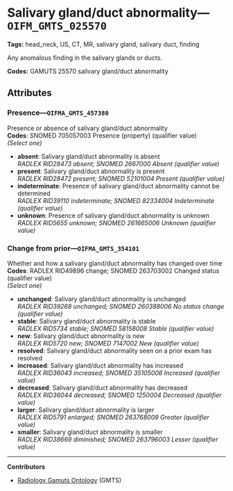 # Salivary gland/duct abnormality—`OIFM_GMTS_025570`

**Tags:** head_neck, US, CT, MR, salivary gland, salivary duct, finding

Any anomalous finding in the salivary glands or ducts.

**Codes:** GAMUTS 25570 salivary gland/duct abnormality

## Attributes

### Presence—`OIFMA_GMTS_457380`

Presence or absence of salivary gland/duct abnormality  
**Codes**: SNOMED 705057003 Presence (property) (qualifier value)  
*(Select one)*

- **absent**: Salivary gland/duct abnormality is absent  
_RADLEX RID28473 absent; SNOMED 2667000 Absent (qualifier value)_
- **present**: Salivary gland/duct abnormality is present  
_RADLEX RID28472 present; SNOMED 52101004 Present (qualifier value)_
- **indeterminate**: Presence of salivary gland/duct abnormality cannot be determined  
_RADLEX RID39110 indeterminate; SNOMED 82334004 Indeterminate (qualifier value)_
- **unknown**: Presence of salivary gland/duct abnormality is unknown  
_RADLEX RID5655 unknown; SNOMED 261665006 Unknown (qualifier value)_

### Change from prior—`OIFMA_GMTS_354101`

Whether and how a salivary gland/duct abnormality has changed over time  
**Codes**: RADLEX RID49896 change; SNOMED 263703002 Changed status (qualifier value)  
*(Select one)*

- **unchanged**: Salivary gland/duct abnormality is unchanged  
_RADLEX RID39268 unchanged; SNOMED 260388006 No status change (qualifier value)_
- **stable**: Salivary gland/duct abnormality is stable  
_RADLEX RID5734 stable; SNOMED 58158008 Stable (qualifier value)_
- **new**: Salivary gland/duct abnormality is new  
_RADLEX RID5720 new; SNOMED 7147002 New (qualifier value)_
- **resolved**: Salivary gland/duct abnormality seen on a prior exam has resolved  
- **increased**: Salivary gland/duct abnormality has increased  
_RADLEX RID36043 increased; SNOMED 35105006 Increased (qualifier value)_
- **decreased**: Salivary gland/duct abnormality has decreased  
_RADLEX RID36044 decreased; SNOMED 1250004 Decreased (qualifier value)_
- **larger**: Salivary gland/duct abnormality is larger  
_RADLEX RID5791 enlarged; SNOMED 263768009 Greater (qualifier value)_
- **smaller**: Salivary gland/duct abnormality is smaller  
_RADLEX RID38669 diminished; SNOMED 263796003 Lesser (qualifier value)_

---

**Contributors**

- [Radiology Gamuts Ontology](https://gamuts.net/) (GMTS)